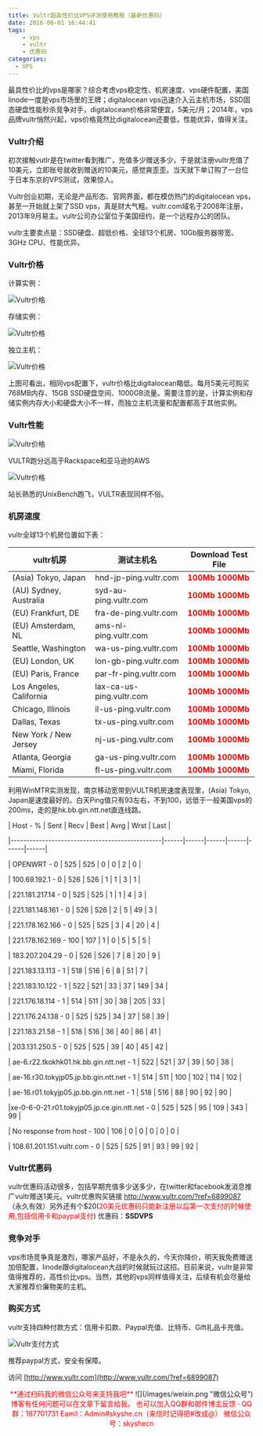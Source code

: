 ```yaml
---
title: Vultr超高性价比VPS评测使用教程（最新优惠码）
date: 2016-06-01 16:44:41
tags: 
	- vps
	- vultr
	- 优惠码
categories:
  - VPS
---
```


最具性价比的vps是哪家？综合考虑vps稳定性、机房速度、vps硬件配置，美国linode一度是vps市场里的王牌；digitalocean vps迅速介入云主机市场，SSD固态硬盘性能秒杀竞争对手，digitalocean价格非常便宜，5美元/月；2014年，vps品牌vultr悄然兴起，vps价格竟然比digitalocean还要低，性能优异，值得关注。
<!-- more -->

### Vultr介绍

初次接触vutlr是在twitter看到推广，充值多少赠送多少，于是就注册vultr充值了10美元，立即账号就收到赠送的10美元，感觉爽歪歪。当天就下单订购了一台位于日本东京的VPS测试，效果惊人。

Vultr创业初期，无论是产品形态、官网界面，都在模仿热门的digitalocean vps，甚至一开始就上架了SSD vps，真是财大气粗。vultr.com域名于2008年注册，2013年9月易主。vultr公司办公室位于美国纽约，是一个远程办公的团队。

vultr主要卖点是：SSD硬盘、超低价格、全球13个机房、10Gb服务器带宽、3GHz CPU、性能优异。

### Vultr价格

计算实例：

![Vultr价格](/images/Vultrjiage.png "Vultr价格")

存储实例：

![Vultr价格](/images/Vultrjiage1.png "Vultr价格")

独立主机：

![Vultr价格](/images/Vultrjiage2.png "Vultr价格")

上图可看出，相同vps配置下，vultr价格比digitalocean略低。每月5美元可购买768MB内存、15GB SSD硬盘空间、1000GB流量。需要注意的是，计算实例和存储实例内存大小和硬盘大小不一样，而独立主机流量和配置都高于其他实例。

### Vultr性能

![Vultr价格](/images/xingneng1.png "Vultr性能")

VULTR跑分远高于Rackspace和亚马逊的AWS

![Vultr价格](/images/xingneng2.png "Vultr性能")

站长熟悉的UnixBench跑飞，VULTR表现同样不俗。

### 机房速度 
vultr全球13个机房位置如下表：

|  vultr机房| 测试主机名 | Download Test File |
|----------|------|------|
| (Asia) Tokyo, Japan|hnd-jp-ping.vultr.com|<a class="btn-primary btn_small" style="font-weight: bold; color: #ffffff;" href="http://hnd-jp-ping.vultr.com/vultr.com.100MB.bin" rel="nofollow"><span style="color: #ff0000;">100Mb</span></a>   <a class="btn-primary btn_small" style="font-weight: bold; color: #ffffff;" href="http://hnd-jp-ping.vultr.com/vultr.com.1000MB.bin" rel="nofollow"><span style="color: #ff0000;">1000Mb</span></a>|
|(AU) Sydney, Australia|syd-au-ping.vultr.com|<a class="btn-primary btn_small" style="font-weight: bold; color: #ffffff;" href="http://syd-au-ping.vultr.com/vultr.com.100MB.bin" rel="nofollow"><span style="color: #ff0000;">100Mb</span></a>   <a class="btn-primary btn_small" style="font-weight: bold; color: #ffffff;" href="http://syd-au-ping.vultr.com/vultr.com.1000MB.bin" rel="nofollow"><span style="color: #ff0000;">1000Mb</span></a>|
|(EU) Frankfurt, DE|fra-de-ping.vultr.com|<a class="btn-primary btn_small" style="font-weight: bold; color: #ffffff;" href="http://fra-de-ping.vultr.com/vultr.com.100MB.bin" rel="nofollow"><span style="color: #ff0000;">100Mb</span></a>   <a class="btn-primary btn_small" style="font-weight: bold; color: #ffffff;" href="http://fra-de-ping.vultr.com/vultr.com.1000MB.bin" rel="nofollow"><span style="color: #ff0000;">1000Mb</span></a>|
|(EU) Amsterdam, NL|ams-nl-ping.vultr.com|<a class="btn-primary btn_small" style="font-weight: bold; color: #ffffff;" href="http://ams-nl-ping.vultr.com/vultr.com.100MB.bin" rel="nofollow"><span style="color: #ff0000;">100Mb</span></a>   <a class="btn-primary btn_small" style="font-weight: bold; color: #ffffff;" href="http://ams-nl-ping.vultr.com/vultr.com.1000MB.bin" rel="nofollow"><span style="color: #ff0000;">1000Mb</span></a>|
|Seattle, Washington|wa-us-ping.vultr.com|<a class="btn-primary btn_small" style="font-weight: bold; color: #ffffff;" href="http://wa-us-ping.vultr.com/vultr.com.100MB.bin" rel="nofollow"><span style="color: #ff0000;">100Mb</span></a>   <a class="btn-primary btn_small" style="font-weight: bold; color: #ffffff;" href="http://wa-us-ping.vultr.com/vultr.com.1000MB.bin" rel="nofollow"><span style="color: #ff0000;">1000Mb</span></a>|
|(EU) London, UK|lon-gb-ping.vultr.com|<a class="btn-primary btn_small" style="font-weight: bold; color: #ffffff;" href="http://lon-gb-ping.vultr.com/vultr.com.100MB.bin" rel="nofollow"><span style="color: #ff0000;">100Mb</span></a>   <a class="btn-primary btn_small" style="font-weight: bold; color: #ffffff;" href="http://lon-gb-ping.vultr.com/vultr.com.1000MB.bin" rel="nofollow"><span style="color: #ff0000;">1000Mb</span></a>|
|(EU) Paris, France|par-fr-ping.vultr.com|<a class="btn-primary btn_small" style="font-weight: bold; color: #ffffff;" href="http://par-fr-ping.vultr.com/vultr.com.100MB.bin" rel="nofollow"><span style="color: #ff0000;">100Mb</span></a>   <a class="btn-primary btn_small" style="font-weight: bold; color: #ffffff;" href="http://par-fr-ping.vultr.com/vultr.com.1000MB.bin" rel="nofollow"><span style="color: #ff0000;">1000Mb</span></a>|
|Los Angeles, California|lax-ca-us-ping.vultr.com|<a class="btn-primary btn_small" style="font-weight: bold; color: #ffffff;" href="http://lax-ca-us-ping.vultr.com/vultr.com.100MB.bin" rel="nofollow"><span style="color: #ff0000;">100Mb</span></a>   <a class="btn-primary btn_small" style="font-weight: bold; color: #ffffff;" href="http://lax-ca-us-ping.vultr.com/vultr.com.1000MB.bin" rel="nofollow"><span style="color: #ff0000;">1000Mb</span></a>|
|Chicago, Illinois|il-us-ping.vultr.com|<a class="btn-primary btn_small" style="font-weight: bold; color: #ffffff;" href="http://il-us-ping.vultr.com/vultr.com.100MB.bin" rel="nofollow"><span style="color: #ff0000;">100Mb</span></a>   <a class="btn-primary btn_small" style="font-weight: bold; color: #ffffff;" href="http://il-us-ping.vultr.com/vultr.com.1000MB.bin" rel="nofollow"><span style="color: #ff0000;">1000Mb</span></a>|
|Dallas, Texas	|tx-us-ping.vultr.com|<a class="btn-primary btn_small" style="font-weight: bold; color: #ffffff;" href="http://tx-us-ping.vultr.com/vultr.com.100MB.bin" rel="nofollow"><span style="color: #ff0000;">100Mb</span></a>   <a class="btn-primary btn_small" style="font-weight: bold; color: #ffffff;" href="http://tx-us-ping.vultr.com/vultr.com.1000MB.bin" rel="nofollow"><span style="color: #ff0000;">1000Mb</span></a>|
|New York / New Jersey|	nj-us-ping.vultr.com|<a class="btn-primary btn_small" style="font-weight: bold; color: #ffffff;" href="http://nj-us-ping.vultr.com/vultr.com.100MB.bin" rel="nofollow"><span style="color: #ff0000;">100Mb</span></a>   <a class="btn-primary btn_small" style="font-weight: bold; color: #ffffff;" href="http://nj-us-ping.vultr.com/vultr.com.1000MB.bin" rel="nofollow"><span style="color: #ff0000;">1000Mb</span></a>|
|Atlanta, Georgia|	ga-us-ping.vultr.com|<a class="btn-primary btn_small" style="font-weight: bold; color: #ffffff;" href="http://ga-us-ping.vultr.com/vultr.com.100MB.bin" rel="nofollow"><span style="color: #ff0000;">100Mb</span></a>   <a class="btn-primary btn_small" style="font-weight: bold; color: #ffffff;" href="http://ga-us-ping.vultr.com/vultr.com.1000MB.bin" rel="nofollow"><span style="color: #ff0000;">1000Mb</span></a>|
|Miami, Florida|fl-us-ping.vultr.com|<a class="btn-primary btn_small" style="font-weight: bold; color: #ffffff;" href="http://fl-us-ping.vultr.com/vultr.com.100MB.bin" rel="nofollow"><span style="color: #ff0000;">100Mb</span></a>   <a class="btn-primary btn_small" style="font-weight: bold; color: #ffffff;" href="http://fl-us-ping.vultr.com/vultr.com.1000MB.bin" rel="nofollow"><span style="color: #ff0000;">1000Mb</span></a>|


  利用WinMTR实测发现，南京移动宽带到VULTR机房速度表现里，(Asia) Tokyo, Japan是速度最好的。白天Ping值只有93左右，不到100，远低于一般美国vps的200ms，走的是hk.bb.gin.ntt.net直连线路。


|                       Host              -   %  | Sent | Recv | Best | Avrg | Wrst | Last |
|------------------------------------------------|------|------|------|------|------|------|
|                                 OPENWRT -    0 |  525 |  525 |    0 |    0 |    2 |    0 |
|                            100.69.192.1 -    0 |  526 |  526 |    1 |    1 |    3 |    1 |
|                          221.181.217.14 -    0 |  525 |  525 |    1 |    1 |    4 |    3 |
|                         221.181.148.161 -    0 |  526 |  526 |    2 |    5 |   49 |    3 |
|                         221.178.162.166 -    0 |  525 |  525 |    3 |    4 |   20 |    4 |
|                         221.178.162.169 -  100 |  107 |    1 |    0 |    5 |    5 |    5 |
|                          183.207.204.29 -    0 |  526 |  526 |    7 |    8 |   20 |    9 |
|                          221.183.13.113 -    1 |  518 |  516 |    6 |    8 |   51 |    7 |
|                          221.183.10.122 -    1 |  522 |  521 |   33 |   37 |  149 |   34 |
|                          221.176.18.114 -    1 |  514 |  511 |   30 |   38 |  205 |   33 |
|                          221.176.24.138 -    0 |  525 |  525 |   34 |   37 |   58 |   39 |
|                           221.183.21.58 -    1 |  518 |  516 |   36 |   40 |   86 |   41 |
|                           203.131.250.5 -    0 |  525 |  525 |   39 |   40 |   45 |   42 |
|     ae-6.r22.tkokhk01.hk.bb.gin.ntt.net -    1 |  522 |  521 |   37 |   39 |   50 |   38 |
|    ae-16.r30.tokyjp05.jp.bb.gin.ntt.net -    1 |  514 |  511 |  100 |  102 |  114 |  102 |
|    ae-16.r01.tokyjp05.jp.bb.gin.ntt.net -    1 |  518 |  516 |   88 |   90 |   92 |   90 |
|xe-0-6-0-21.r01.tokyjp05.jp.ce.gin.ntt.net -    0 |  525 |  525 |   95 |  109 |  343 |   99 |
|                   No response from host -  100 |  106 |    0 |    0 |    0 |    0 |    0 |
|                108.61.201.151.vultr.com -    0 |  525 |  525 |   91 |   93 |   99 |   92 |
 

### Vultr优惠码

vultr优惠码活动很多，包括早期充值多少送多少，在twitter和facebook发消息推广vultr赠送1美元。vultr优惠购买链接 http://www.vultr.com/?ref=6899087 （永久有效）另外还有个$20(<span style="color: #ff0000;">20美元优惠码只能新注册以后第一次支付的时候使用,包括信用卡和paypal支付</span>) 优惠码：**SSDVPS**



### 竞争对手


vps市场竞争真是激烈，哪家产品好，不是永久的，今天你降价，明天我免费赠送加倍配置，linode跟digitalocean大战的时候就玩过这招。目前来说，vultr是非常值得推荐的，高性价比vps。当然，其他的vps同样值得关注，后续有机会尽量给大家推荐价廉物美的主机。


### 购买方式

vultr支持四种付款方式：信用卡扣款、Paypal充值、比特币、Gift礼品卡充值。


![Vultr支付方式](/images/billing.png "Vultr支付方式") 


推荐paypal方式，安全有保障。

访问 [http://www.vultr.com](http://www.vultr.com/?ref=6899087)



<div style="text-align: center">
<span style="color: #ff0000;">**通过扫码我的微信公众号来支持我吧**</span>
![](/images/weixin.png "微信公众号")
<span style="color: #ff0000;">博客有任何问题可以在文章下留言给我，
也可以加入QQ群和邮件博主反馈  ·
QQ群：187701731
Eamil：Admin#skyshe.cn（来信时记得把#改成@）
微信公众号：skyshecn</span>